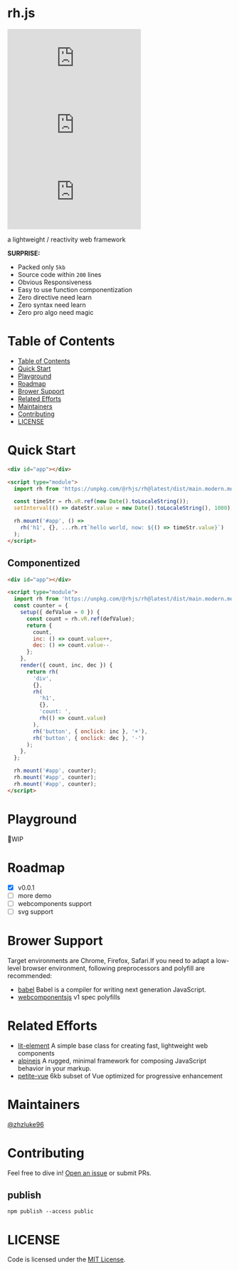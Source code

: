# rh.js
[![size badge](https://img.shields.io/github/languages/code-size/zhzluke96/rh.js?label=size)](https://github.com/zhzLuke96/rh.js)
[![language](https://img.shields.io/github/languages/top/zhzluke96/rh.js)](https://github.com/zhzLuke96/rh.js)
[![version](https://img.shields.io/github/package-json/v/zhzluke96/rh.js)](https://github.com/zhzLuke96/rh.js)

a lightweight / reactivity web framework


**SURPRISE:**
- Packed only `5kb`
- Source code within `200` lines
- Obvious Responsiveness
- Easy to use function componentization
- Zero directive need learn
- Zero syntax need learn
- Zero pro algo need magic

# Table of Contents

- [Table of Contents](#table-of-contents)
- [Quick Start](#quick-start)
- [Playground](#playground)
- [Roadmap](#roadmap)
- [Brower Support](#brower-support)
- [Related Efforts](#related-efforts)
- [Maintainers](#maintainers)
- [Contributing](#contributing)
- [LICENSE](#license)

<a name="quick-start"></a>
# Quick Start

```html
<div id="app"></div>

<script type="module">
  import rh from 'https://unpkg.com/@rhjs/rh@latest/dist/main.modern.module.js';

  const timeStr = rh.vR.ref(new Date().toLocaleString());
  setInterval(() => dateStr.value = new Date().toLocaleString(), 1000);

  rh.mount('#app', () =>
    rh('h1', {}, ...rh.rt`hello world, now: ${() => timeStr.value}`)
  );
</script>
```

## Componentized
```html
<div id="app"></div>

<script type="module">
  import rh from 'https://unpkg.com/@rhjs/rh@latest/dist/main.modern.module.js';
  const counter = {
    setup({ defValue = 0 }) {
      const count = rh.vR.ref(defValue);
      return {
        count,
        inc: () => count.value++,
        dec: () => count.value--
      };
    },
    render({ count, inc, dec }) {
      return rh(
        'div',
        {},
        rh(
          'h1',
          {},
          'count: ',
          rh(() => count.value)
        ),
        rh('button', { onclick: inc }, '+'),
        rh('button', { onclick: dec }, '-')
      );
    },
  };

  rh.mount('#app', counter);
  rh.mount('#app', counter);
  rh.mount('#app', counter);
</script>
```

# Playground

🚧WIP

# Roadmap

- [x] v0.0.1
- [ ] more demo
- [ ] webcomponents support
- [ ] svg support

# Brower Support

Target environments are Chrome, Firefox, Safari.If you need to adapt a low-level browser environment, following preprocessors and polyfill are recommended:

-   [babel](https://github.com/babel/babel) Babel is a compiler for writing next generation JavaScript.
-   [webcomponentsjs](https://github.com/webcomponents/polyfills/tree/master/packages/webcomponentsjs) v1 spec polyfills

# Related Efforts

-   [lit-element](https://github.com/Polymer/lit-element) A simple base class for creating fast, lightweight web components
-   [alpinejs](https://github.com/alpinejs/alpine) A rugged, minimal framework for composing JavaScript behavior in your markup.
-   [petite-vue](https://github.com/vuejs/petite-vue) 6kb subset of Vue optimized for progressive enhancement

# Maintainers

[@zhzluke96](https://github.com/zhzLuke96)

# Contributing

Feel free to dive in! [Open an issue](https://github.com/zhzLuke96/rh.js/issues/new) or submit PRs.

## publish
```
npm publish --access public
```


# LICENSE

Code is licensed under the [MIT License](./LICENSE).


